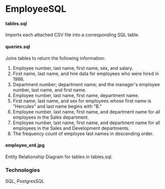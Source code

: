 # EmployeeSQL

#### tables.sql 

Imports each attached CSV file into a corresponding SQL table. 


#### queries.sql 

Joins tables to return the following information: 
1. Employee number, last name, first name, sex, and salary.
2. First name, last name, and hire data for employees who were hired in 1986.
3. Department number; department name; and the manager's employee number, last name, and first name. 
4. Employee number, last name, first name, department name. 
5. First name, last name, and sex for employees whose first name is "Hercules" and last name begins with "B."
6. Employee number, last name, first name, and department name for all employees in the Sales department. 
7. Employee number, last name, first name, and department name for all employees in the Sales and Development departments. 
8. The frequency count of employee last names in descending order. 


#### employee_erd.jpg
Entity Relationship Diagram for tables in tables.sql.  




### Technologies 
SQL, PostgresSQL